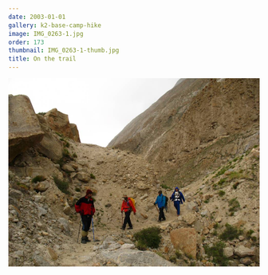 ```yaml
---
date: 2003-01-01
gallery: k2-base-camp-hike
image: IMG_0263-1.jpg
order: 173
thumbnail: IMG_0263-1-thumb.jpg
title: On the trail
---
```


![On the trail](./IMG_0263-1.jpg)